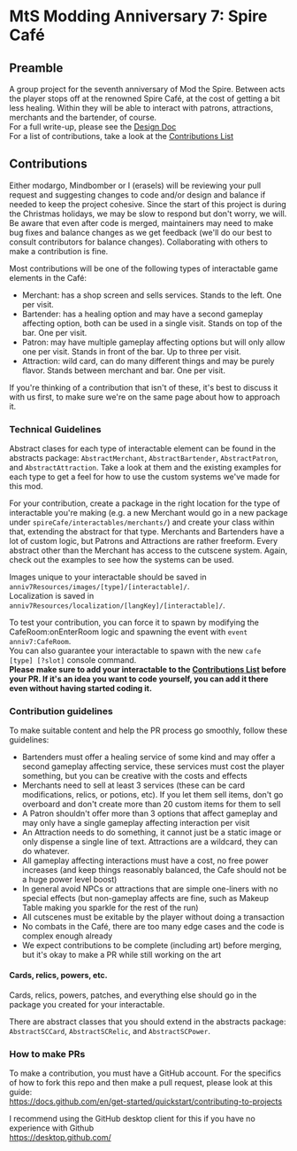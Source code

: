 # MtS Modding Anniversary 7: Spire Café
## Preamble
A group project for the seventh anniversary of Mod the Spire. Between acts the player stops off at the renowned Spire Café, at the cost of getting a bit less healing. Within they will be able to interact with patrons, attractions, merchants and the bartender, of course.  
For a full write-up, please see the [Design Doc](https://docs.google.com/document/d/1MN2Hh8NqupNfpMXXp6IdBxrz0AaZ2eMWuggbWKGvZLE/edit?usp=sharing)  
For a list of contributions, take a look at the [Contributions List](https://docs.google.com/spreadsheets/d/1PgRwGs0OWx8RKYv1QEsrOm7HJdfaqULHRM5qSSHo_yU/edit?usp=sharing)
  
## Contributions
Either modargo, Mindbomber or I (erasels) will be reviewing your pull request and suggesting changes to code and/or design and balance if needed to keep the project cohesive. Since the start of this project is during the Christmas holidays, we may be slow to respond but don't worry, we will. Be aware that even after code is merged, maintainers may need to make bug fixes and balance changes as we get feedback (we'll do our best to consult contributors for balance changes). Collaborating with others to make a contribution is fine.

Most contributions will be one of the following types of interactable game elements in the Café:
- Merchant: has a shop screen and sells services. Stands to the left. One per visit.
- Bartender: has a healing option and may have a second gameplay affecting option, both can be used in a single visit. Stands on top of the bar. One per visit.
- Patron: may have multiple gameplay affecting options but will only allow one per visit. Stands in front of the bar. Up to three per visit.
- Attraction: wild card, can do many different things and may be purely flavor. Stands between merchant and bar. One per visit.

If you're thinking of a contribution that isn't of these, it's best to discuss it with us first, to make sure we're on the same page about how to approach it.
  
### Technical Guidelines
Abstract clases for each type of interactable element can be found in the abstracts package: `AbstractMerchant`, `AbstractBartender`, `AbstractPatron`, and `AbstractAttraction`. Take a look at them and the existing examples for each type to get a feel for how to use the custom systems we've made for this mod.
  
For your contribution, create a package in the right location for the type of interactable you're making (e.g. a new Merchant would go in a new package under `spireCafe/interactables/merchants/`) and create your class within that, extending the abstract for that type. Merchants and Bartenders have a lot of custom logic, but Patrons and Attractions are rather freeform. Every abstract other than the Merchant has access to the cutscene system. Again, check out the examples to see how the systems can be used.
  
Images unique to your interactable should be saved in `anniv7Resources/images/[type]/[interactable]/`.  
Localization is saved in `anniv7Resources/localization/[langKey]/[interactable]/`.  
  
To test your contribution, you can force it to spawn by modifying the CafeRoom:onEnterRoom logic and spawning the event with `event anniv7:CafeRoom`.  
You can also guarantee your interactable to spawn with the new `cafe [type] [?slot]` console command.  
**Please make sure to add your interactable to the [Contributions List](https://docs.google.com/spreadsheets/d/1PgRwGs0OWx8RKYv1QEsrOm7HJdfaqULHRM5qSSHo_yU/edit?usp=sharing) before your PR. If it's an idea you want to code yourself, you can add it there even without having started coding it.**

### Contribution guidelines
To make suitable content and help the PR process go smoothly, follow these guidelines:
- Bartenders must offer a healing service of some kind and may offer a second gameplay affecting service, these services must cost the player something, but you can be creative with the costs and effects  
- Merchants need to sell at least 3 services (these can be card modifications, relics, or potions, etc). If you let them sell items, don't go overboard and don't create more than 20 custom items for them to sell  
- A Patron shouldn't offer more than 3 options that affect gameplay and may only have a single gameplay affecting interaction per visit  
- An Attraction needs to do something, it cannot just be a static image or only dispense a single line of text. Attractions are a wildcard, they can do whatever.  
- All gameplay affecting interactions must have a cost, no free power increases (and keep things reasonably balanced, the Cafe should not be a huge power level boost)
- In general avoid NPCs or attractions that are simple one-liners with no special effects (but non-gameplay affects are fine, such as Makeup Table making you sparkle for the rest of the run)
- All cutscenes must be exitable by the player without doing a transaction
- No combats in the Café, there are too many edge cases and the code is complex enough already
- We expect contributions to be complete (including art) before merging, but it's okay to make a PR while still working on the art

#### Cards, relics, powers, etc.
Cards, relics, powers, patches, and everything else should go in the package you created for your interactable.

There are abstract classes that you should extend in the abstracts package: `AbstractSCCard`, `AbstractSCRelic`, and `AbstractSCPower`.
  
### How to make PRs  
To make a contribution, you must have a GitHub account. 
For the specifics of how to fork this repo and then make a pull request, please look at this guide:  
https://docs.github.com/en/get-started/quickstart/contributing-to-projects  
   
I recommend using the GitHub desktop client for this if you have no experience with Github  
https://desktop.github.com/
